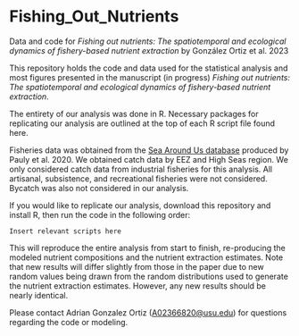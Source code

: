 # Fishing_Out_Nutrients
Data and code for *Fishing out nutrients: The spatiotemporal and ecological dynamics of fishery-based nutrient extraction* by González Ortiz et al. 2023

This repository holds the code and data used for the statistical analysis and most figures presented in the manuscript (in progress) *Fishing out nutrients: The spatiotemporal and ecological dynamics of fishery-based nutrient extraction*.

The entirety of our analysis was done in R. Necessary packages for replicating our analysis are outlined at the top of each R script file found here.

Fisheries data was obtained from the [Sea Around Us database](https://www.seaaroundus.org/) produced by Pauly et al. 2020. We obtained catch data by EEZ and High Seas region. We only considered catch data from industrial fisheries for this analysis. All artisanal, subsistence, and recreational fisheries were not considered. Bycatch was also not considered in our analysis.

If you would like to replicate our analysis, download this repository and install R, then run the code in the following order:
```
Insert relevant scripts here
```

This will reproduce the entire analysis from start to finish, re-producing the modeled nutrient compositions and the nutrient extraction estimates. Note that new results will differ slightly from those in the paper due to new random values being drawn from the random distributions used to generate the nutrient extraction estimates. However, any new results should be nearly identical.

Please contact Adrian Gonzalez Ortiz (A02366820@usu.edu) for questions regarding the code or modeling.
